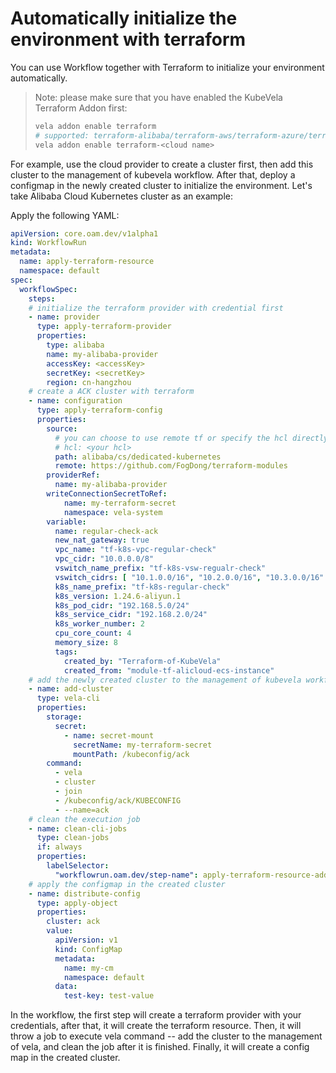 # Automatically initialize the environment with terraform

You can use Workflow together with Terraform to initialize your environment automatically.

> Note: please make sure that you have enabled the KubeVela Terraform Addon first: 
> ```bash
> vela addon enable terraform
> # supported: terraform-alibaba/terraform-aws/terraform-azure/terraform-baidu/terraform-ec/terraform-gcp/terraform-tencent/terraform-ucloud
> vela addon enable terraform-<cloud name>
> ```

For example, use the cloud provider to create a cluster first, then add this cluster to the management of kubevela workflow. After that, deploy a configmap in the newly created cluster to initialize the environment. Let's take Alibaba Cloud Kubernetes cluster as an example:

Apply the following YAML:

```yaml
apiVersion: core.oam.dev/v1alpha1
kind: WorkflowRun
metadata:
  name: apply-terraform-resource
  namespace: default
spec:
  workflowSpec:
    steps:
    # initialize the terraform provider with credential first
    - name: provider
      type: apply-terraform-provider
      properties:
        type: alibaba
        name: my-alibaba-provider
        accessKey: <accessKey>
        secretKey: <secretKey>
        region: cn-hangzhou
    # create a ACK cluster with terraform
    - name: configuration
      type: apply-terraform-config
      properties:
        source:
          # you can choose to use remote tf or specify the hcl directly
          # hcl: <your hcl>
          path: alibaba/cs/dedicated-kubernetes
          remote: https://github.com/FogDong/terraform-modules
        providerRef:
          name: my-alibaba-provider
        writeConnectionSecretToRef:
            name: my-terraform-secret
            namespace: vela-system
        variable:
          name: regular-check-ack
          new_nat_gateway: true
          vpc_name: "tf-k8s-vpc-regular-check"
          vpc_cidr: "10.0.0.0/8"
          vswitch_name_prefix: "tf-k8s-vsw-regualr-check"
          vswitch_cidrs: [ "10.1.0.0/16", "10.2.0.0/16", "10.3.0.0/16" ]
          k8s_name_prefix: "tf-k8s-regular-check"
          k8s_version: 1.24.6-aliyun.1
          k8s_pod_cidr: "192.168.5.0/24"
          k8s_service_cidr: "192.168.2.0/24"
          k8s_worker_number: 2
          cpu_core_count: 4
          memory_size: 8
          tags:
            created_by: "Terraform-of-KubeVela"
            created_from: "module-tf-alicloud-ecs-instance"
    # add the newly created cluster to the management of kubevela workflow with vela cli
    - name: add-cluster
      type: vela-cli
      properties:
        storage:
          secret:
            - name: secret-mount
              secretName: my-terraform-secret
              mountPath: /kubeconfig/ack
        command:
          - vela
          - cluster
          - join
          - /kubeconfig/ack/KUBECONFIG
          - --name=ack
    # clean the execution job
    - name: clean-cli-jobs
      type: clean-jobs
      if: always
      properties:
        labelSelector:
          "workflowrun.oam.dev/step-name": apply-terraform-resource-add-cluster
    # apply the configmap in the created cluster
    - name: distribute-config
      type: apply-object
      properties:
        cluster: ack
        value:
          apiVersion: v1
          kind: ConfigMap
          metadata:
            name: my-cm
            namespace: default
          data:
            test-key: test-value
```

In the workflow, the first step will create a terraform provider with your credentials, after that, it will create the terraform resource. Then, it will throw a job to execute vela command -- add the cluster to the management of vela, and clean the job after it is finished. Finally, it will create a config map in the created cluster.
